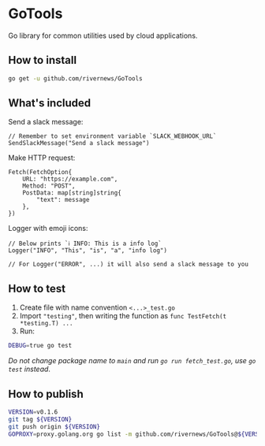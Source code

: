 # GoTools

Go library for common utilities used by cloud applications.

## How to install

```sh
go get -u github.com/rivernews/GoTools
```

## What's included

Send a slack message:

```golang
// Remember to set environment variable `SLACK_WEBHOOK_URL`
SendSlackMessage("Send a slack message")
```

Make HTTP request:

```golang
Fetch(FetchOption{
    URL: "https://example.com",
    Method: "POST",
    PostData: map[string]string{
        "text": message
    },
})
```

Logger with emoji icons:

```golang
// Below prints `ℹ️ INFO: This is a info log`
Logger("INFO", "This", "is", "a", "info log")

// For Logger("ERROR", ...) it will also send a slack message to you
```

## How to test

1. Create file with name convention `<...>_test.go`
1. Import `"testing"`, then writing the function as `func TestFetch(t *testing.T) ...`
1. Run:

```sh
DEBUG=true go test
```

*Do not change package name to `main` and run `go run fetch_test.go`, use `go test` instead*.

## How to publish

```sh
VERSION=v0.1.6
git tag ${VERSION}
git push origin ${VERSION}
GOPROXY=proxy.golang.org go list -m github.com/rivernews/GoTools@${VERSION}
```
